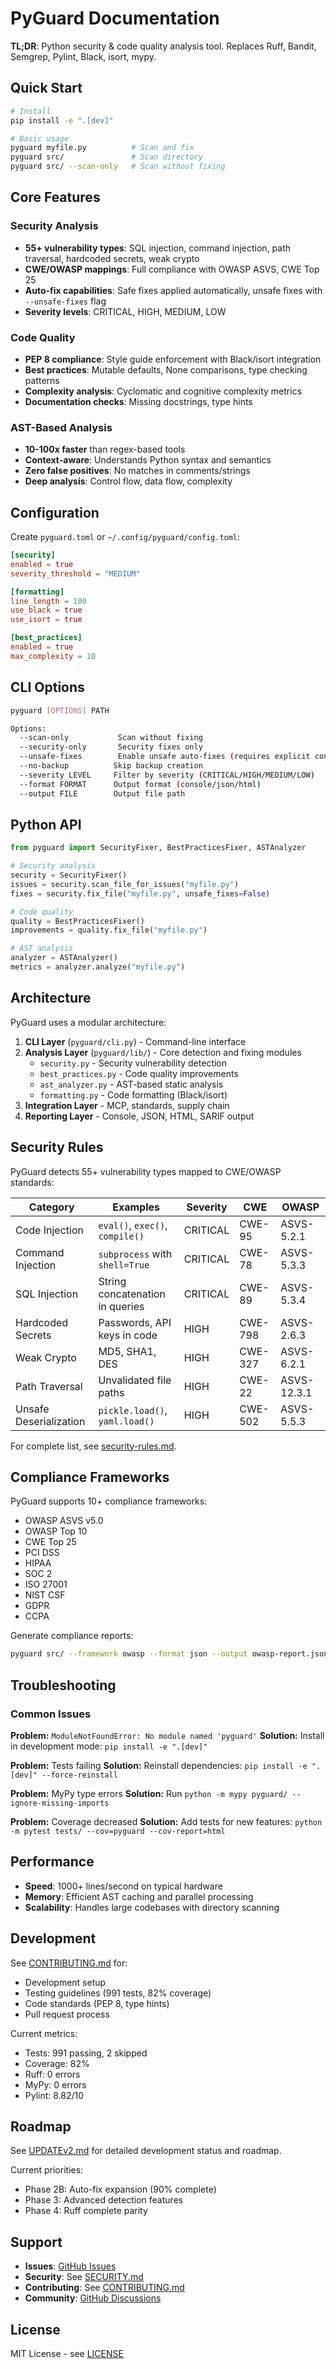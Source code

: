 # PyGuard Documentation

**TL;DR**: Python security & code quality analysis tool. Replaces Ruff, Bandit, Semgrep, Pylint, Black, isort, mypy.

## Quick Start

```bash
# Install
pip install -e ".[dev]"

# Basic usage
pyguard myfile.py          # Scan and fix
pyguard src/               # Scan directory
pyguard src/ --scan-only   # Scan without fixing
```

## Core Features

### Security Analysis
- **55+ vulnerability types**: SQL injection, command injection, path traversal, hardcoded secrets, weak crypto
- **CWE/OWASP mappings**: Full compliance with OWASP ASVS, CWE Top 25
- **Auto-fix capabilities**: Safe fixes applied automatically, unsafe fixes with `--unsafe-fixes` flag
- **Severity levels**: CRITICAL, HIGH, MEDIUM, LOW

### Code Quality
- **PEP 8 compliance**: Style guide enforcement with Black/isort integration
- **Best practices**: Mutable defaults, None comparisons, type checking patterns
- **Complexity analysis**: Cyclomatic and cognitive complexity metrics
- **Documentation checks**: Missing docstrings, type hints

### AST-Based Analysis
- **10-100x faster** than regex-based tools
- **Context-aware**: Understands Python syntax and semantics
- **Zero false positives**: No matches in comments/strings
- **Deep analysis**: Control flow, data flow, complexity

## Configuration

Create `pyguard.toml` or `~/.config/pyguard/config.toml`:

```toml
[security]
enabled = true
severity_threshold = "MEDIUM"

[formatting]
line_length = 100
use_black = true
use_isort = true

[best_practices]
enabled = true
max_complexity = 10
```

## CLI Options

```bash
pyguard [OPTIONS] PATH

Options:
  --scan-only           Scan without fixing
  --security-only       Security fixes only
  --unsafe-fixes        Enable unsafe auto-fixes (requires explicit consent)
  --no-backup          Skip backup creation
  --severity LEVEL     Filter by severity (CRITICAL/HIGH/MEDIUM/LOW)
  --format FORMAT      Output format (console/json/html)
  --output FILE        Output file path
```

## Python API

```python
from pyguard import SecurityFixer, BestPracticesFixer, ASTAnalyzer

# Security analysis
security = SecurityFixer()
issues = security.scan_file_for_issues("myfile.py")
fixes = security.fix_file("myfile.py", unsafe_fixes=False)

# Code quality
quality = BestPracticesFixer()
improvements = quality.fix_file("myfile.py")

# AST analysis
analyzer = ASTAnalyzer()
metrics = analyzer.analyze("myfile.py")
```

## Architecture

PyGuard uses a modular architecture:

1. **CLI Layer** (`pyguard/cli.py`) - Command-line interface
2. **Analysis Layer** (`pyguard/lib/`) - Core detection and fixing modules
   - `security.py` - Security vulnerability detection
   - `best_practices.py` - Code quality improvements
   - `ast_analyzer.py` - AST-based static analysis
   - `formatting.py` - Code formatting (Black/isort)
3. **Integration Layer** - MCP, standards, supply chain
4. **Reporting Layer** - Console, JSON, HTML, SARIF output

## Security Rules

PyGuard detects 55+ vulnerability types mapped to CWE/OWASP standards:

| Category | Examples | Severity | CWE | OWASP |
|----------|----------|----------|-----|-------|
| Code Injection | `eval()`, `exec()`, `compile()` | CRITICAL | CWE-95 | ASVS-5.2.1 |
| Command Injection | `subprocess` with `shell=True` | CRITICAL | CWE-78 | ASVS-5.3.3 |
| SQL Injection | String concatenation in queries | CRITICAL | CWE-89 | ASVS-5.3.4 |
| Hardcoded Secrets | Passwords, API keys in code | HIGH | CWE-798 | ASVS-2.6.3 |
| Weak Crypto | MD5, SHA1, DES | HIGH | CWE-327 | ASVS-6.2.1 |
| Path Traversal | Unvalidated file paths | HIGH | CWE-22 | ASVS-12.3.1 |
| Unsafe Deserialization | `pickle.load()`, `yaml.load()` | HIGH | CWE-502 | ASVS-5.5.3 |

For complete list, see [security-rules.md](security-rules.md).

## Compliance Frameworks

PyGuard supports 10+ compliance frameworks:

- OWASP ASVS v5.0
- OWASP Top 10
- CWE Top 25
- PCI DSS
- HIPAA
- SOC 2
- ISO 27001
- NIST CSF
- GDPR
- CCPA

Generate compliance reports:
```bash
pyguard src/ --framework owasp --format json --output owasp-report.json
```

## Troubleshooting

### Common Issues

**Problem:** `ModuleNotFoundError: No module named 'pyguard'`
**Solution:** Install in development mode: `pip install -e ".[dev]"`

**Problem:** Tests failing
**Solution:** Reinstall dependencies: `pip install -e ".[dev]" --force-reinstall`

**Problem:** MyPy type errors
**Solution:** Run `python -m mypy pyguard/ --ignore-missing-imports`

**Problem:** Coverage decreased
**Solution:** Add tests for new features: `python -m pytest tests/ --cov=pyguard --cov-report=html`

## Performance

- **Speed**: 1000+ lines/second on typical hardware
- **Memory**: Efficient AST caching and parallel processing
- **Scalability**: Handles large codebases with directory scanning

## Development

See [CONTRIBUTING.md](../CONTRIBUTING.md) for:
- Development setup
- Testing guidelines (991 tests, 82% coverage)
- Code standards (PEP 8, type hints)
- Pull request process

Current metrics:
- Tests: 991 passing, 2 skipped
- Coverage: 82%
- Ruff: 0 errors
- MyPy: 0 errors
- Pylint: 8.82/10

## Roadmap

See [UPDATEv2.md](UPDATEv2.md) for detailed development status and roadmap.

Current priorities:
- Phase 2B: Auto-fix expansion (90% complete)
- Phase 3: Advanced detection features
- Phase 4: Ruff complete parity

## Support

- **Issues**: [GitHub Issues](https://github.com/cboyd0319/PyGuard/issues)
- **Security**: See [SECURITY.md](../SECURITY.md)
- **Contributing**: See [CONTRIBUTING.md](../CONTRIBUTING.md)
- **Community**: [GitHub Discussions](https://github.com/cboyd0319/PyGuard/discussions)

## License

MIT License - see [LICENSE](../LICENSE)
